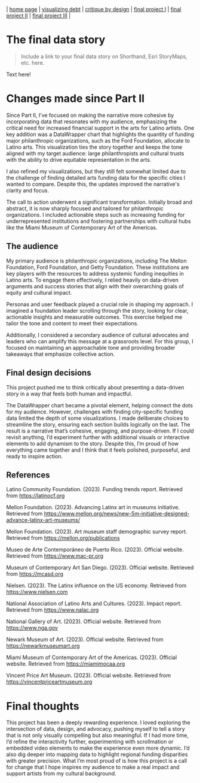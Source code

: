 | [home page](https://cmustudent.github.io/tswd-portfolio-templates/) | [visualizing debt](visualizing-government-debt) | [critique by design](critique-by-design) | [final project I](final-project-part-one) | [final project II](final-project-part-two) | [final project III](final-project-part-three) |

# The final data story
> Include a link to your final data story on Shorthand, Esri StoryMaps, etc. here. 

Text here!

# Changes made since Part II

Since Part II, I’ve focused on making the narrative more cohesive by incorporating data that resonates with my audience, emphasizing the critical need for increased financial support in the arts for Latino artists. One key addition was a DataWrapper chart that highlights the quantity of funding major philanthropic organizations, such as the Ford Foundation, allocate to Latino arts. This visualization ties the story together and keeps the tone aligned with my target audience: large philanthropists and cultural trusts with the ability to drive equitable representation in the arts.

I also refined my visualizations, but they still felt somewhat limited due to the challenge of finding detailed arts funding data for the specific cities I wanted to compare. Despite this, the updates improved the narrative's clarity and focus.

The call to action underwent a significant transformation. Initially broad and abstract, it is now sharply focused and tailored for philanthropic organizations. I included actionable steps such as increasing funding for underrepresented institutions and fostering partnerships with cultural hubs like the Miami Museum of Contemporary Art of the Americas.



## The audience

My primary audience is philanthropic organizations, including The Mellon Foundation, Ford Foundation, and Getty Foundation. These institutions are key players with the resources to address systemic funding inequities in Latino arts. To engage them effectively, I relied heavily on data-driven arguments and success stories that align with their overarching goals of equity and cultural impact.

Personas and user feedback played a crucial role in shaping my approach. I imagined a foundation leader scrolling through the story, looking for clear, actionable insights and measurable outcomes. This exercise helped me tailor the tone and content to meet their expectations.

Additionally, I considered a secondary audience of cultural advocates and leaders who can amplify this message at a grassroots level. For this group, I focused on maintaining an approachable tone and providing broader takeaways that emphasize collective action.


## Final design decisions

This project pushed me to think critically about presenting a data-driven story in a way that feels both human and impactful.

 The DataWrapper chart became a pivotal element, helping connect the dots for my audience. However, challenges with finding city-specific funding data limited the depth of some visualizations. I made deliberate choices to streamline the story, ensuring each section builds logically on the last. The result is a narrative that’s cohesive, engaging, and purpose-driven. If I could revisit anything, I’d experiment further with additional visuals or interactive elements to add dynamism to the story. Despite this, I’m proud of how everything came together and I think that it feels polished, purposeful, and ready to inspire action.

## References

Latino Community Foundation. (2023). Funding trends report. Retrieved from https://latinocf.org

Mellon Foundation. (2023). Advancing Latinx art in museums initiative. Retrieved from https://www.mellon.org/news/new-5m-initiative-designed-advance-latinx-art-museums/

Mellon Foundation. (2023). Art museum staff demographic survey report. Retrieved from https://mellon.org/publications

Museo de Arte Contemporáneo de Puerto Rico. (2023). Official website. Retrieved from https://www.mac-pr.org

Museum of Contemporary Art San Diego. (2023). Official website. Retrieved from https://mcasd.org

Nielsen. (2023). The Latinx influence on the US economy. Retrieved from https://www.nielsen.com

National Association of Latino Arts and Cultures. (2023). Impact report. Retrieved from https://www.nalac.org

National Gallery of Art. (2023). Official website. Retrieved from https://www.nga.gov

Newark Museum of Art. (2023). Official website. Retrieved from https://newarkmuseumart.org

Miami Museum of Contemporary Art of the Americas. (2023). Official website. Retrieved from https://miamimocaa.org

Vincent Price Art Museum. (2023). Official website. Retrieved from https://vincentpriceartmuseum.org


# Final thoughts
This project has been a deeply rewarding experience. I loved exploring the intersection of data, design, and advocacy, pushing myself to tell a story that is not only visually compelling but also meaningful. If I had more time, I’d refine the interactivity further, experimenting with scrollmation or embedded video elements to make the experience even more dynamic. I’d also dig deeper into mapping data to highlight regional funding disparities with greater precision. What I’m most proud of is how this project is a call for change that I hope inspires my audience to make a real impact and support artists from my cultural background.

